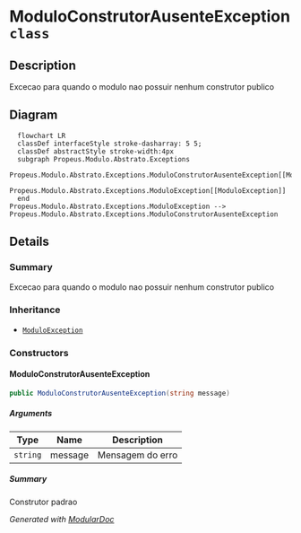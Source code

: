 # ModuloConstrutorAusenteException `class`

## Description
Excecao para quando o modulo nao possuir nenhum construtor publico

## Diagram
```mermaid
  flowchart LR
  classDef interfaceStyle stroke-dasharray: 5 5;
  classDef abstractStyle stroke-width:4px
  subgraph Propeus.Modulo.Abstrato.Exceptions
  Propeus.Modulo.Abstrato.Exceptions.ModuloConstrutorAusenteException[[ModuloConstrutorAusenteException]]
  Propeus.Modulo.Abstrato.Exceptions.ModuloException[[ModuloException]]
  end
Propeus.Modulo.Abstrato.Exceptions.ModuloException --> Propeus.Modulo.Abstrato.Exceptions.ModuloConstrutorAusenteException
```

## Details
### Summary
Excecao para quando o modulo nao possuir nenhum construtor publico

### Inheritance
 - [
`ModuloException`
](./propeusmoduloabstratoexceptions-ModuloException.md)

### Constructors
#### ModuloConstrutorAusenteException
```csharp
public ModuloConstrutorAusenteException(string message)
```
##### Arguments
| Type | Name | Description |
| --- | --- | --- |
| `string` | message | Mensagem do erro |

##### Summary
Construtor padrao

*Generated with* [*ModularDoc*](https://github.com/hailstorm75/ModularDoc)
